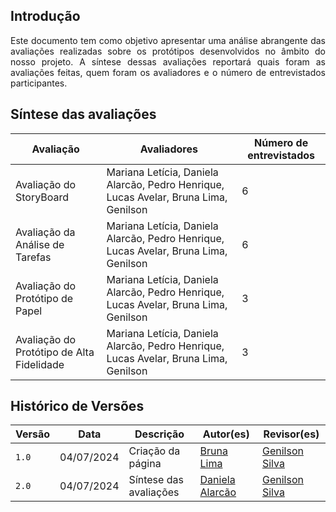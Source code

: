 <!--Daniela-->
## Introdução
<p style="text-align: justify;">Este documento tem como objetivo apresentar uma análise abrangente das avaliações realizadas sobre os protótipos desenvolvidos no âmbito do nosso projeto. A síntese dessas avaliações reportará quais foram as avaliações feitas, quem foram os avaliadores e o número de entrevistados participantes.</p>

## Síntese das avaliações
| Avaliação | Avaliadores | Número de entrevistados | 
|----------|--------|----------|
| Avaliação do StoryBoard | Mariana Letícia, Daniela Alarcão, Pedro Henrique, Lucas Avelar, Bruna Lima, Genilson | 6 |
| Avaliação da Análise de Tarefas | Mariana Letícia, Daniela Alarcão, Pedro Henrique, Lucas Avelar, Bruna Lima, Genilson | 6 |
| Avaliação do Protótipo de Papel | Mariana Letícia, Daniela Alarcão, Pedro Henrique, Lucas Avelar, Bruna Lima, Genilson  | 3 |
| Avaliação do Protótipo de Alta Fidelidade | Mariana Letícia, Daniela Alarcão, Pedro Henrique, Lucas Avelar, Bruna Lima, Genilson | 3 |

## Histórico de Versões

| Versão  | Data       | Descrição                 | Autor(es)                                | Revisor(es)                                    |
| ------- | :--------: | ------------------------- | ---------------------------------------- | ---------------------------------------------- |
| `1.0`   | 04/07/2024 | Criação da página         | [Bruna Lima](https://github.com/libruna) |[Genilson Silva](https://github.com/GenilsonJrs) |
| `2.0`   | 04/07/2024 | Síntese das avaliações         | [Daniela Alarcão](https://github.com/danialarcao) | [Genilson Silva](https://github.com/GenilsonJrs)|